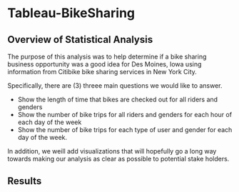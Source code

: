 # Tableau-BikeSharing

## Overview of Statistical Analysis
The purpose of this analysis was to help determine if a bike sharing business opportunity was a good idea for Des Moines, Iowa using information from Citibike bike sharing services in New York City.

Specifically, there are (3) threee main questions we would like to answer. 

- Show the length of time that bikes are checked out for all riders and genders
- Show the number of bike trips for all riders and genders for each hour of each day of the week
- Show the number of bike trips for each type of user and gender for each day of the week.

In addition, we weill add visualizations that will hopefully go a long way towards making our analysis as clear as possible to potential stake holders. 

## Results
